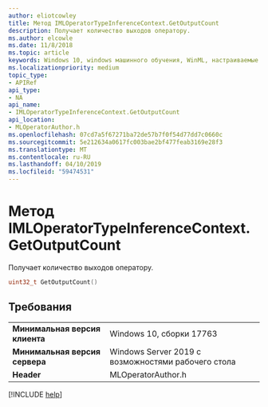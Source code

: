 ```yaml
---
author: eliotcowley
title: Метод IMLOperatorTypeInferenceContext.GetOutputCount
description: Получает количество выходов оператору.
ms.author: elcowle
ms.date: 11/8/2018
ms.topic: article
keywords: Windows 10, windows машинного обучения, WinML, настраиваемые операторы, GetOutputCount
ms.localizationpriority: medium
topic_type:
- APIRef
api_type:
- NA
api_name:
- IMLOperatorTypeInferenceContext.GetOutputCount
api_location:
- MLOperatorAuthor.h
ms.openlocfilehash: 07cd7a5f67271ba72de57b7f0f54d77dd7c0660c
ms.sourcegitcommit: 5e212634a0617fc003bae2bf477feab3169e28f3
ms.translationtype: MT
ms.contentlocale: ru-RU
ms.lasthandoff: 04/10/2019
ms.locfileid: "59474531"
---
```

# <a name="imloperatortypeinferencecontextgetoutputcount-method"></a>Метод IMLOperatorTypeInferenceContext.GetOutputCount

Получает количество выходов оператору.

```cpp
uint32_t GetOutputCount()
```

## <a name="requirements"></a>Требования

| | |
|-|-|
| **Минимальная версия клиента** | Windows 10, сборки 17763 |
| **Минимальная версия сервера** | Windows Server 2019 с возможностями рабочего стола |
| **Header** | MLOperatorAuthor.h |

[!INCLUDE [help](../includes/get-help.md)]
